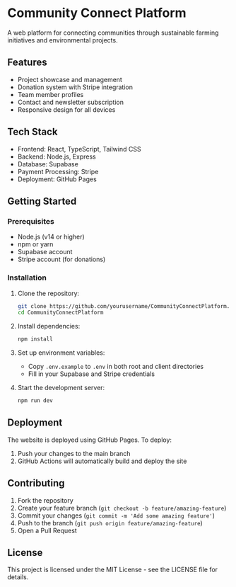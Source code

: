 # Community Connect Platform

A web platform for connecting communities through sustainable farming initiatives and environmental projects.

## Features

- Project showcase and management
- Donation system with Stripe integration
- Team member profiles
- Contact and newsletter subscription
- Responsive design for all devices

## Tech Stack

- Frontend: React, TypeScript, Tailwind CSS
- Backend: Node.js, Express
- Database: Supabase
- Payment Processing: Stripe
- Deployment: GitHub Pages

## Getting Started

### Prerequisites

- Node.js (v14 or higher)
- npm or yarn
- Supabase account
- Stripe account (for donations)

### Installation

1. Clone the repository:
   ```bash
   git clone https://github.com/yourusername/CommunityConnectPlatform.git
   cd CommunityConnectPlatform
   ```

2. Install dependencies:
   ```bash
   npm install
   ```

3. Set up environment variables:
   - Copy `.env.example` to `.env` in both root and client directories
   - Fill in your Supabase and Stripe credentials

4. Start the development server:
   ```bash
   npm run dev
   ```

## Deployment

The website is deployed using GitHub Pages. To deploy:

1. Push your changes to the main branch
2. GitHub Actions will automatically build and deploy the site

## Contributing

1. Fork the repository
2. Create your feature branch (`git checkout -b feature/amazing-feature`)
3. Commit your changes (`git commit -m 'Add some amazing feature'`)
4. Push to the branch (`git push origin feature/amazing-feature`)
5. Open a Pull Request

## License

This project is licensed under the MIT License - see the LICENSE file for details. 